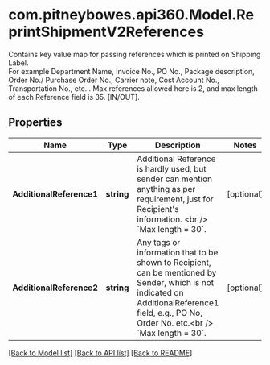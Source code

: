 # com.pitneybowes.api360.Model.ReprintShipmentV2References
Contains key value map for passing references which is printed on Shipping Label. <br />For example Department Name, Invoice No., PO No., Package description, Order No./ Purchase Order No., Carrier note, Cost Account No., Transportation No., etc. . Max references allowed here is 2, and max length of each Reference field is 35. [IN/OUT].

## Properties

Name | Type | Description | Notes
------------ | ------------- | ------------- | -------------
**AdditionalReference1** | **string** | Additional Reference is hardly used, but sender can mention anything as per requirement, just for Recipient&#39;s information. &lt;br /&gt; &#x60;Max length &#x3D; 30&#x60;. | [optional] 
**AdditionalReference2** | **string** | Any tags or information that to be shown to Recipient, can be mentioned by Sender, which is not indicated on AdditionalReference1 field, e.g., PO No, Order No. etc.&lt;br /&gt; &#x60;Max length &#x3D; 30&#x60;. | [optional] 

[[Back to Model list]](../../README.md#documentation-for-models) [[Back to API list]](../../README.md#documentation-for-api-endpoints) [[Back to README]](../../README.md)

